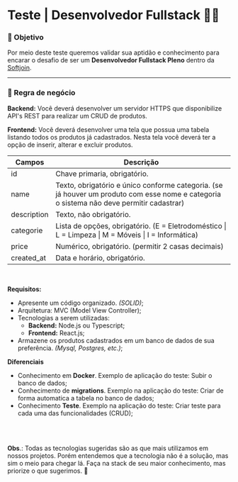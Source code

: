 # Teste | Desenvolvedor Fullstack 👨‍💻

### 🎯 Objetivo

Por meio deste teste queremos validar sua aptidão e conhecimento para encarar o desafio de ser um **Desenvolvedor Fullstack Pleno** dentro da [Softjoin](https://www.softjoin.com.br).

---

### 🤔 Regra de negócio 

**Backend:** Você deverá desenvolver um servidor HTTPS que disponibilize API's REST para realizar um CRUD de produtos.

**Frontend:** Vocẽ deverá desenvolver uma tela que possua uma tabela listando todos os produtos já cadastrados. Nesta tela você deverá ter a opção de inserir, alterar e excluir produtos.

<table>
  <thead>
    <tr>
      <th>Campos</th>
      <th>Descrição</th>
    <tr>
  <thead>
  <tbody>
    <tr>
      <td>id</td>
      <td>Chave primaria, obrigatório.</td>
    </tr>
    <tr>
      <td>name</td>
      <td>Texto, obrigatório e único conforme categoria. (se já houver um produto com esse nome e categoria o sistema não deve permitir cadastrar)</td>
    </tr>
    <tr>
      <td>description</td>
      <td>Texto, não obrigatório.</td>
    </tr>
    <tr>
      <td>categorie</td>
      <td>Lista de opções, obrigatório. (E = Eletrodoméstico | L = Limpeza | M = Móveis | I = Informática)</td>
    </tr>
    <tr>
      <td>price</td>
      <td>Numérico, obrigatório. (permitir 2 casas decimais)</td>
    </tr>
    <tr>
      <td>created_at</td>
      <td>Data e horário, obrigatório. </td>
    </tr>
  </tbody>
</table>

<br>

**Requisitos:**

* Apresente um código organizado. *(SOLID)*;
* Arquitetura: MVC (Model View Controller);
* Tecnologias a serem utilizadas: 
    * **Backend:** Node.js ou Typescript;
    * **Frontend:** React.js;
* Armazene os produtos cadastrados em um banco de dados de sua preferência. *(Mysql, Postgres, etc.)*;
  
**Diferenciais**
* Conhecimento em **Docker**. Exemplo de aplicação do teste: Subir o banco de dados;
* Conhecimento de **migrations**. Exemplo na aplicação do teste: Criar de forma automatica a tabela no banco de dados;
* Conhecimento **Teste**. Exemplo na aplicação do teste: Criar teste para cada uma das funcionalidades (CRUD);

<br/>
<br/>

**Obs**.: Todas as tecnologias sugeridas são as que mais utilizamos em nossos projetos. Porém entendemos que a tecnologia não é a solução, mas sim o meio para chegar lá. Faça na stack de seu maior conhecimento, mas priorize o que sugerimos. 🤝
